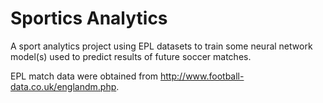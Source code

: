 # Sportics Analytics
A sport analytics project using EPL datasets to train some neural network model(s) used to predict results of future soccer matches.

EPL match data were obtained from http://www.football-data.co.uk/englandm.php. 
